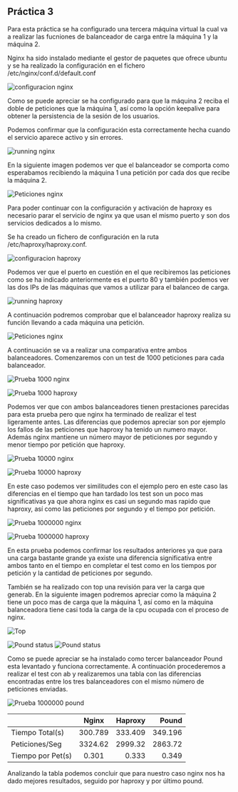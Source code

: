 ## Práctica 3

Para esta práctica se ha configurado una tercera máquina virtual la cual va a realizar las fucniones de balanceador de carga entre la máquina 1 y la máquina 2.

Nginx ha sido instalado mediante el gestor de paquetes que ofrece ubuntu y se ha realizado la configuración en el fichero /etc/nginx/conf.d/default.conf

![configuracion nginx](Img/nginx_conf.png "config xginx")

Como se puede apreciar se ha configurado para que la máquina 2 reciba el doble de peticiones que la máquina 1, así como la opción keepalive para obtener la persistencia de la sesión de los usuarios.

Podemos confirmar que la configuración esta correctamente hecha cuando el servicio aparece activo y sin errores.

![running nginx](Img/nginx_running.png "nginx running")

En la siguiente imagen podemos ver que el balanceador se comporta como esperabamos recibiendo la máquina 1 una petición por cada dos  que recibe la máquina 2.

![Peticiones nginx](Img/peticion_nginx.png "peticion nginx")

Para poder continuar con la configuración y activación de haproxy es necesario parar el servicio de nginx ya que usan el mismo puerto y son dos servicios dedicados a lo mismo.

Se ha creado un fichero de configuración en la ruta /etc/haproxy/haproxy.conf.

![configuracion haproxy](Img/haproxy_config.png "config haproxy")

Podemos ver que el puerto en cuestión en el que recibiremos las peticiones como se ha indicado anteriormente es el puerto 80 y también podemos ver las dos IPs de las máquinas que vamos a utilizar para el balanceo de carga.

![running haproxy](Img/haproxy_running.png "haproxy running")

A continuación podremos comprobar que el balanceador haproxy realiza su función llevando a cada máquina una petición.

![Peticiones nginx](Img/peticion_a_haproxy.png "peticion nginx")

A continuación se va a realizar una comparativa entre ambos balanceadores. Comenzaremos con un test de 1000 peticiones para cada balanceador.

![Prueba 1000 nginx](Img/1000_ab_nginx.png "prueba 1000 nginx")

![Prueba 1000 haproxy](Img/1000_ab_haproxy.png "prueba 1000 haproxy")

Podemos ver que con ambos balanceadores tienen prestaciones parecidas para esta prueba pero que nginx ha terminado de realizar el test ligeramente antes. Las diferencias que podemos apreciar son por ejemplo los fallos de las peticiones que haproxy ha tenido un numero mayor. Además nginx mantiene un número mayor de peticiones por segundo y menor tiempo por petición que haproxy.

![Prueba 10000 nginx](Img/10000_ab_nginx.png "prueba 10000 nginx")

![Prueba 10000 haproxy](Img/10000_ab_haproxy.png "prueba 10000 haproxy")

En este caso podemos ver similitudes con el ejemplo pero en este caso las diferencias en el tiempo que han tardado los test son un poco mas significativas ya que ahora nginx es casi un segundo mas rapido que haproxy, así como las peticiones por segundo y el tiempo por petición.

![Prueba 1000000 nginx](Img/1000000_ab_nginx.png "prueba 1000000 nginx")

![Prueba 1000000 haproxy](Img/1000000_ab_haproxy.png "prueba 1000000 haproxy")

En esta prueba podemos confirmar los resultados anteriores ya que para una carga bastante grande ya existe una diferencia significativa entre ambos tanto en el tiempo en completar el test como en los tiempos por petición y la cantidad de peticiones por segundo.

También se ha realizado con top una revisión para ver la carga que generab. En la siguiente imagen podremos apreciar como la máquina 2 tiene un poco mas de carga que la máquina 1, así como en la máquina balanceadora tiene casi toda la carga de la cpu ocupada con el proceso de nginx.

![Top](Img/top_nginx.png "Top")

![Pound status](Img/pound_status.png "Pound status")
![Pound status](Img/pound_peticiones.png "Pound status")


Como se puede apreciar se ha instalado como tercer balanceador Pound esta levantado y funciona correctamente. A continuación procederemos a realizar el test con ab y realizaremos una tabla con las diferencias encontradas entre los tres balanceadores con el mismo número de peticiones enviadas.

![Prueba 1000000 pound](Img/1000000_ab_pound.png "prueba 1000000 pound")



|                |    Nginx     |   Haproxy    |    Pound     |
| :------------- | :----------: | -----------: | -----------: |
|  Tiempo Total(s)  | 300.789   | 333.409    |     349.196    |
|  Peticiones/Seg | 3324.62     | 2999.32    |     2863.72    |
|  Tiempo por Pet(s) | 0.301       | 0.333    |    0.349      |

Analizando la tabla podemos concluir que para nuestro caso nginx nos ha dado mejores resultados, seguido por haproxy y por último pound.
